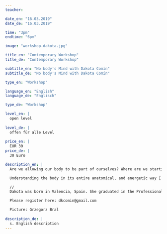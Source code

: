 ```yaml
---
teacher: 

date_en: "16.03.2019"
date_de: "16.03.2019"

time: "3pm"
endtime: "6pm"

image: "workshop-dakota.jpg"

title_en: "Contemporary Workshop"
title_de: "Contemporary Workshop"

subtitle_en: "No body's Mind with Dakota Comín"
subtitle_de: "No body's Mind with Dakota Comín"

type_en: "Workshop"

language_en: "English"
language_de: "Englisch"

type_de: "Workshop"

level_en: |
  open level  
  
level_de: |
  offen für alle Level  
  
price_en: |
  EUR 30
price_de: |
  30 Euro

description_en: |
  Are we allowing our body to be part of ourselves? Where are we starting? Where are we finishing? These are the main questions that I am following in my personal research. As it is so, I propose exercices through improvisation and movement structures, where we can increase our sensitivity in order to increase the awarness and strength of our entire self. Our nervous system allow us to connect body and mind, and I use this in my research as the key to go beyond my own limits.  

  Understanding the body in its entire anatomical, and energetic way I want to give the space to open new questions, and go beyond the comfort zone. In my research, thoughts and sensitivity are as important as physicality. Is the way we use our tools, that make us different human beigns.

  //  
  Dakota was born in Valencia, Spain. She graduated in the Professional Conservatory of Valencia in Contemporary Dance in 2013, where she was part of an exchange program with the Professional Conservatory of Antwerp, Belgium. In 2014, she moved to Madrid where she went through different schools and universities, like Dance and Audiovisuals Arts in Universidad Rey Juan Carlos, Antropology in Universidad Complutense de Madrid, Professional Dance Training Escuela de Danza Carmen Senra, or Descalzinha Professional Training. Paralel to that, she created her own project, which won the 1st Price in “Certamen de MicroDanza de Madrid” in 2015, and danced other projects linked to the professional trainings with coreographers like Sharon Fridman Projects in Movement, Maite Larañeta, Iker Gómez Physical Theater or Jesús Rubio. She starts working as a freelancer in 2016 around Spain and Portugal, with coreographers like MeyLing Bisogno, or Natalia Fernandes among others, and attends different dance Festivals like Summer Intensive in Portugal, or Costa Contemporánea in Spain. She also develops her own work with the solo “ The invisible body” presented in “El teatro del Arte” of Madrid in 2016. In 2018 she moves to Berlin, looking for new horizons, where she colaborates with the coreographer Svea Schneider. Now Dakota works as a freelancer based in Berlin, and combines the performing and coreographic work with teaching and sharing her own research in “No body's mind”.  

  Please register here: dkcomin@gmail.com  

  Picture: Grzegorz Bral  
  
description_de: |
  s. English description
---
```




